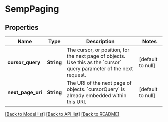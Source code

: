 # SempPaging

## Properties
Name | Type | Description | Notes
------------ | ------------- | ------------- | -------------
**cursor_query** | **String** | The cursor, or position, for the next page of objects. Use this as the &#x60;cursor&#x60; query parameter of the next request. | [default to null]
**next_page_uri** | **String** | The URI of the next page of objects. &#x60;cursorQuery&#x60; is already embedded within this URI. | [default to null]

[[Back to Model list]](../README.md#documentation-for-models) [[Back to API list]](../README.md#documentation-for-api-endpoints) [[Back to README]](../README.md)


